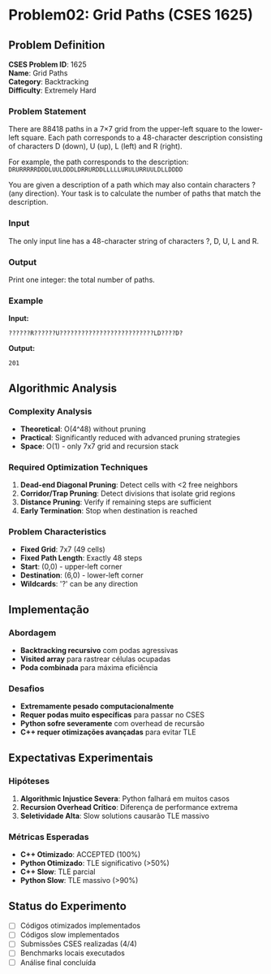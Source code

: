 # Problem02: Grid Paths (CSES 1625)

## Problem Definition

**CSES Problem ID**: 1625  
**Name**: Grid Paths  
**Category**: Backtracking  
**Difficulty**: Extremely Hard  

### Problem Statement

There are 88418 paths in a 7×7 grid from the upper-left square to the lower-left square. Each path corresponds to a 48-character description consisting of characters D (down), U (up), L (left) and R (right).

For example, the path corresponds to the description:
`DRURRRRRDDDLUULDDDLDRRURDDLLLLLURULURRUULDLLDDDD`

You are given a description of a path which may also contain characters ? (any direction). Your task is to calculate the number of paths that match the description.

### Input
The only input line has a 48-character string of characters ?, D, U, L and R.

### Output
Print one integer: the total number of paths.

### Example
**Input:**
```
??????R??????U??????????????????????????LD????D?
```

**Output:**
```
201
```

## Algorithmic Analysis

### Complexity Analysis
- **Theoretical**: O(4^48) without pruning
- **Practical**: Significantly reduced with advanced pruning strategies
- **Space**: O(1) - only 7x7 grid and recursion stack

### Required Optimization Techniques

1. **Dead-end Diagonal Pruning**: Detect cells with <2 free neighbors
2. **Corridor/Trap Pruning**: Detect divisions that isolate grid regions
3. **Distance Pruning**: Verify if remaining steps are sufficient
4. **Early Termination**: Stop when destination is reached

### Problem Characteristics

- **Fixed Grid**: 7x7 (49 cells)
- **Fixed Path Length**: Exactly 48 steps
- **Start**: (0,0) - upper-left corner  
- **Destination**: (6,0) - lower-left corner
- **Wildcards**: '?' can be any direction

## Implementação

### Abordagem
- **Backtracking recursivo** com podas agressivas
- **Visited array** para rastrear células ocupadas
- **Poda combinada** para máxima eficiência

### Desafios
- **Extremamente pesado computacionalmente**
- **Requer podas muito específicas** para passar no CSES
- **Python sofre severamente** com overhead de recursão
- **C++ requer otimizações avançadas** para evitar TLE

## Expectativas Experimentais

### Hipóteses
1. **Algorithmic Injustice Severa**: Python falhará em muitos casos
2. **Recursion Overhead Crítico**: Diferença de performance extrema
3. **Seletividade Alta**: Slow solutions causarão TLE massivo

### Métricas Esperadas
- **C++ Otimizado**: ACCEPTED (100%)
- **Python Otimizado**: TLE significativo (>50%)
- **C++ Slow**: TLE parcial
- **Python Slow**: TLE massivo (>90%)

## Status do Experimento

- [ ] Códigos otimizados implementados
- [ ] Códigos slow implementados  
- [ ] Submissões CSES realizadas (4/4)
- [ ] Benchmarks locais executados
- [ ] Análise final concluída
